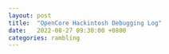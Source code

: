 ```yaml
---
layout: post
title:  "OpenCore Hackintosh Debugging Log"
date:   2022-08-27 09:30:00 +0800
categories: rambling
---
```


